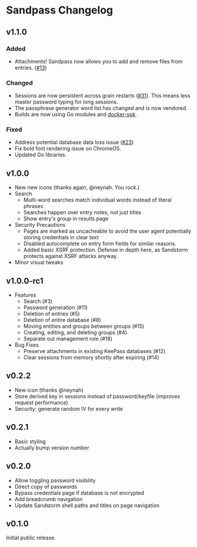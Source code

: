# Sandpass Changelog

## v1.1.0

### Added
- Attachments! Sandpass now allows you to add and remove files from entries.
  ([#13][])

[#13]: https://github.com/zombiezen/sandpass/issues/13

### Changed
- Sessions are now persistent across grain restarts ([#31][]). This means less
  master password typing for long sessions.
- The passphrase generator word list has changed and is now vendored.
- Builds are now using Go modules and [docker-spk][].

[#31]: https://github.com/zombiezen/sandpass/issues/31
[docker-spk]: https://github.com/zenhack/docker-spk

### Fixed
- Address potential database data loss issue ([#23][])
- Fix bold font rendering issue on ChromeOS.
- Updated Go libraries.

[#23]: https://github.com/zombiezen/sandpass/issues/23

## v1.0.0

* New new icons (thanks again, @neynah. You rock.)
* Search
  * Multi-word searches match individual words instead of literal phrases
  * Searches happen over entry notes, not just titles
  * Show entry's group in results page
* Security Precautions
  * Pages are marked as uncacheable to avoid the user agent potentially storing
    credentials in clear text
  * Disabled autocomplete on entry form fields for similar reasons.
  * Added basic XSRF protection.  Defense in depth here, as Sandstorm protects
    against XSRF attacks anyway.
* Minor visual tweaks

## v1.0.0-rc1

* Features
  * Search (#3)
  * Password generation (#11)
  * Deletion of entries (#5)
  * Deletion of entire database (#8)
  * Moving entities and groups between groups (#15)
  * Creating, editing, and deleting groups (#4)
  * Separate out management role (#18)
* Bug Fixes
  * Preserve attachments in existing KeePass databases (#12)
  * Clear sessions from memory shortly after expiring (#14)

## v0.2.2

* New icon (thanks @neynah)
* Store derived key in sessions instead of password/keyfile (improves request
  performance)
* Security: generate random IV for every write

## v0.2.1

* Basic styling
* Actually bump version number

## v0.2.0

* Allow toggling password visibility
* Direct copy of passwords
* Bypass credentials page if database is not encrypted
* Add breadcrumb navigation
* Update Sandstorm shell paths and titles on page navigation

## v0.1.0

Initial public release.
